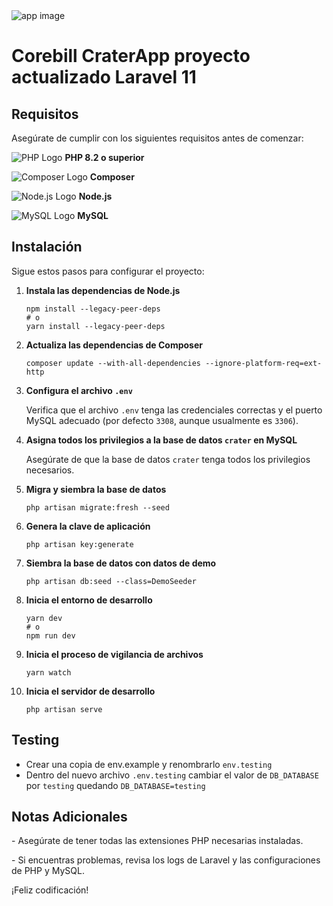 <img src="https://res.cloudinary.com/bytefury/image/upload/v1574149856/Crater/craterframe.png" alt="app image">
<html>
<body>

<div class="center">

<h1>Corebill CraterApp proyecto actualizado Laravel 11</h1>

<h2>Requisitos</h2>
<p>Asegúrate de cumplir con los siguientes requisitos antes de comenzar:</p>

<p>
  <img src="https://img.shields.io/badge/PHP-8.2%2B-blue?logo=php&logoColor=white" class="icon" alt="PHP Logo"> <strong>PHP 8.2 o superior</strong>
</p>
<p>
  <img src="https://img.shields.io/badge/Composer-2.0%2B-blue?logo=composer&logoColor=white" class="icon" alt="Composer Logo"> <strong>Composer</strong>
</p>
<p>
  <img src="https://img.shields.io/badge/Node.js-16%2B-brightgreen?logo=node.js&logoColor=white" class="icon" alt="Node.js Logo"> <strong>Node.js</strong>
</p>
<p>
  <img src="https://img.shields.io/badge/MySQL-5.7%2B-blue?logo=mysql&logoColor=white" class="icon" alt="MySQL Logo"> <strong>MySQL</strong>
</p>

<h2>Instalación</h2>
<p>Sigue estos pasos para configurar el proyecto:</p>

<ol>
  <li><strong>Instala las dependencias de Node.js</strong>
    <pre><code>npm install --legacy-peer-deps
# o
yarn install --legacy-peer-deps</code></pre>
  </li>
  <li><strong>Actualiza las dependencias de Composer</strong>
    <pre><code>composer update --with-all-dependencies --ignore-platform-req=ext-http</code></pre>
  </li>
  <li><strong>Configura el archivo <code>.env</code></strong>
    <p>Verifica que el archivo <code>.env</code> tenga las credenciales correctas y el puerto MySQL adecuado (por defecto <code>3308</code>, aunque usualmente es <code>3306</code>).</p>
  </li>
  <li><strong>Asigna todos los privilegios a la base de datos <code>crater</code> en MySQL</strong>
    <p>Asegúrate de que la base de datos <code>crater</code> tenga todos los privilegios necesarios.</p>
  </li>
  <li><strong>Migra y siembra la base de datos</strong>
    <pre><code>php artisan migrate:fresh --seed</code></pre>
  </li>
  <li><strong>Genera la clave de aplicación</strong>
    <pre><code>php artisan key:generate</code></pre>
  </li>
  <li><strong>Siembra la base de datos con datos de demo</strong>
    <pre><code>php artisan db:seed --class=DemoSeeder</code></pre>
  </li>
  <li><strong>Inicia el entorno de desarrollo</strong>
    <pre><code>yarn dev
# o
npm run dev</code></pre>
  </li>
  <li><strong>Inicia el proceso de vigilancia de archivos</strong>
    <pre><code>yarn watch</code></pre>
  </li>
  <li><strong>Inicia el servidor de desarrollo</strong>
    <pre><code>php artisan serve</code></pre>
  </li>
</ol>

## Testing

- Crear una copia de env.example y renombrarlo `env.testing`
- Dentro del nuevo archivo `.env.testing` cambiar el valor de `DB_DATABASE` por `testing` quedando `DB_DATABASE=testing`

<h2>Notas Adicionales</h2>
<p>- Asegúrate de tener todas las extensiones PHP necesarias instaladas.</p>
<p>- Si encuentras problemas, revisa los logs de Laravel y las configuraciones de PHP y MySQL.</p>

<p>¡Feliz codificación!</p>

</div>

</body>
</html>
